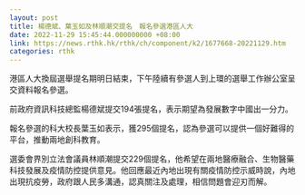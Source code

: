 ```yaml
---
layout: post
title: 楊德斌、葉玉如及林順潮交提名　報名參選港區人大
date: 2022-11-29 15:45:44.000000000 +08:00
link: https://news.rthk.hk/rthk/ch/component/k2/1677668-20221129.htm
categories: rthk
---
```


港區人大換屆選舉提名期明日結束，下午陸續有參選人到上環的選舉工作辦公室呈交資料報名參選。 

前政府資訊科技總監楊德斌提交194張提名，表示期望為發展數字中國出一分力。

報名參選的科大校長葉玉如表示，獲295個提名，認為參選可以提供一個好難得的平台，推動兩地創科教育。

選委會界別立法會議員林順潮提交229個提名，他希望在兩地醫療融合、生物醫藥科技發展及疫情防控提供意見。他回應最近內地出現有關疫情防控示威時說，內地出現抗疫勞，政府跟人民多溝通，認真關注及處理，相信問題會迎刃而解。

